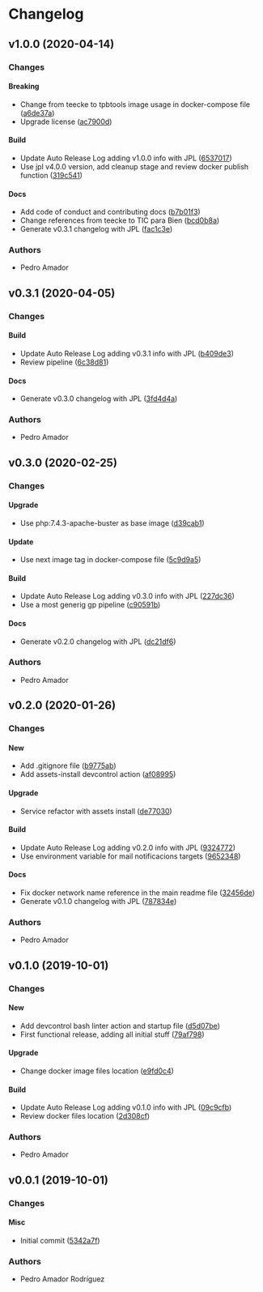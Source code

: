 # Changelog

## v1.0.0 (2020-04-14)

### Changes

#### Breaking

* Change from teecke to tpbtools image usage in docker-compose file ([a6de37a](https://github.com/tpbtools/gp-php/commit/a6de37a))
* Upgrade license ([ac7900d](https://github.com/tpbtools/gp-php/commit/ac7900d))

#### Build

* Update Auto Release Log adding v1.0.0 info with JPL ([6537017](https://github.com/tpbtools/gp-php/commit/6537017))
* Use jpl v4.0.0 version, add cleanup stage and review docker publish function ([319c541](https://github.com/tpbtools/gp-php/commit/319c541))

#### Docs

* Add code of conduct and contributing docs ([b7b01f3](https://github.com/tpbtools/gp-php/commit/b7b01f3))
* Change references from teecke to TIC para Bien ([bcd0b8a](https://github.com/tpbtools/gp-php/commit/bcd0b8a))
* Generate v0.3.1 changelog with JPL ([fac1c3e](https://github.com/tpbtools/gp-php/commit/fac1c3e))

### Authors

* Pedro Amador

## v0.3.1 (2020-04-05)

### Changes

#### Build

* Update Auto Release Log adding v0.3.1 info with JPL ([b409de3](https://github.com/tpbtools/gp-php/commit/b409de3))
* Review pipeline ([6c38d81](https://github.com/tpbtools/gp-php/commit/6c38d81))

#### Docs

* Generate v0.3.0 changelog with JPL ([3fd4d4a](https://github.com/tpbtools/gp-php/commit/3fd4d4a))

### Authors

* Pedro Amador

## v0.3.0 (2020-02-25)

### Changes

#### Upgrade

* Use php:7.4.3-apache-buster as base image ([d39cab1](https://github.com/tpbtools/gp-php/commit/d39cab1))

#### Update

* Use next image tag in docker-compose file ([5c9d9a5](https://github.com/tpbtools/gp-php/commit/5c9d9a5))

#### Build

* Update Auto Release Log adding v0.3.0 info with JPL ([227dc36](https://github.com/tpbtools/gp-php/commit/227dc36))
* Use a most generig gp pipeline ([c90591b](https://github.com/tpbtools/gp-php/commit/c90591b))

#### Docs

* Generate v0.2.0 changelog with JPL ([dc21df6](https://github.com/tpbtools/gp-php/commit/dc21df6))

### Authors

* Pedro Amador

## v0.2.0 (2020-01-26)

### Changes

#### New

* Add .gitignore file ([b9775ab](https://github.com/tpbtools/gp-php/commit/b9775ab))
* Add assets-install devcontrol action ([af08995](https://github.com/tpbtools/gp-php/commit/af08995))

#### Upgrade

* Service refactor with assets install ([de77030](https://github.com/tpbtools/gp-php/commit/de77030))

#### Build

* Update Auto Release Log adding v0.2.0 info with JPL ([9324772](https://github.com/tpbtools/gp-php/commit/9324772))
* Use environment variable for mail notificacions targets ([9652348](https://github.com/tpbtools/gp-php/commit/9652348))

#### Docs

* Fix docker network name reference in the main readme file ([32456de](https://github.com/tpbtools/gp-php/commit/32456de))
* Generate v0.1.0 changelog with JPL ([787834e](https://github.com/tpbtools/gp-php/commit/787834e))

### Authors

* Pedro Amador

## v0.1.0 (2019-10-01)

### Changes

#### New

* Add devcontrol bash linter action and startup file ([d5d07be](https://github.com/tpbtools/gp-php/commit/d5d07be))
* First functional release, adding all initial stuff ([79af798](https://github.com/tpbtools/gp-php/commit/79af798))

#### Upgrade

* Change docker image files location ([e9fd0c4](https://github.com/tpbtools/gp-php/commit/e9fd0c4))

#### Build

* Update Auto Release Log adding v0.1.0 info with JPL ([09c9cfb](https://github.com/tpbtools/gp-php/commit/09c9cfb))
* Review docker files location ([2d308cf](https://github.com/tpbtools/gp-php/commit/2d308cf))

### Authors

* Pedro Amador

## v0.0.1 (2019-10-01)

### Changes

#### Misc

* Initial commit ([5342a7f](https://github.com/tpbtools/gp-php/commit/5342a7f))

### Authors

* Pedro Amador Rodríguez

